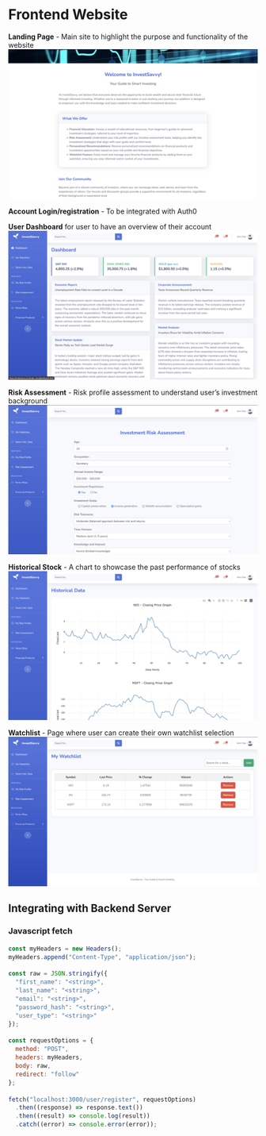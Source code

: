 # Frontend Website 

**Landing Page** -  Main site to highlight the purpose and functionality of the website  
![Landing Page](images/InvestSavvy-Landing.png)

**Account Login/registration** - To be integrated with Auth0  

**User Dashboard** for user to have an overview of their account    
![User Dashboard](images/InvestSavvy-Dashboard.png)

**Risk Assessment** - Risk profile assessment to understand user’s investment background  
![Risk Assessment](images/InvestSavvy-RiskAssessment.png)

**Historical Stock** - A chart to showcase the past performance of stocks  
![Historical Data](images/InvestSavvy-Historical.png)

**Watchlist** - Page where user can create their own watchlist selection  
![Watchlist](images/InvestSavvy-Watchlist.png)

## Integrating with Backend Server

### Javascript fetch
```js
const myHeaders = new Headers();
myHeaders.append("Content-Type", "application/json");

const raw = JSON.stringify({
  "first_name": "<string>",
  "last_name": "<string>",
  "email": "<string>",
  "password_hash": "<string>",
  "user_type": "<string>"
});

const requestOptions = {
  method: "POST",
  headers: myHeaders,
  body: raw,
  redirect: "follow"
};

fetch("localhost:3000/user/register", requestOptions)
  .then((response) => response.text())
  .then((result) => console.log(result))
  .catch((error) => console.error(error));
```